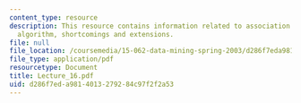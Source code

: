 ```yaml
---
content_type: resource
description: This resource contains information related to association rules, apriori
  algorithm, shortcomings and extensions.
file: null
file_location: /coursemedia/15-062-data-mining-spring-2003/d286f7eda9814013279284c97f2f2a53_Lecture_16.pdf
file_type: application/pdf
resourcetype: Document
title: Lecture_16.pdf
uid: d286f7ed-a981-4013-2792-84c97f2f2a53
---
```

